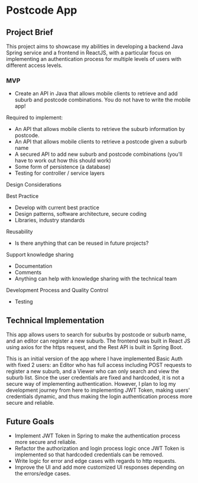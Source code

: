 # Postcode App

## Project Brief

This project aims to showcase my abilities in developing a backend Java Spring service and a frontend in ReactJS, with a particular focus on implementing an authentication process for multiple levels of users with different access levels.

### MVP

- Create an API in Java that allows mobile clients to retrieve and add suburb and postcode combinations. You do not have to write the mobile app!

Required to implement:

- An API that allows mobile clients to retrieve the suburb information by postcode.
- An API that allows mobile clients to retrieve a postcode given a suburb name
- A secured API to add new suburb and postcode combinations (you'll have to work out how this should work)
- Some form of persistence (a database)
- Testing for controller / service layers

Design Considerations

Best Practice

- Develop with current best practice
- Design patterns, software architecture, secure coding
- Libraries, industry standards

Reusability

- Is there anything that can be reused in future projects?

Support knowledge sharing

- Documentation
- Comments
- Anything can help with knowledge sharing with the technical team

Development Process and Quality Control

- Testing

## Technical Implementation

This app allows users to search for suburbs by postcode or suburb name, and an editor can register a new suburb. The frontend was built in React JS using axios for the https request, and the Rest API is built in Spring Boot.

This is an initial version of the app where I have implemented Basic Auth with fixed 2 users: an Editor who has full access including POST requests to register a new suburb, and a Viewer who can only search and view the suburb list. Since the user credentials are fixed and hardcoded, it is not a secure way of implementing authentication. However, I plan to log my development journey from here to implementing JWT Token, making users' credentials dynamic, and thus making the login authentication process more secure and reliable.

## Future Goals

- Implement JWT Token in Spring to make the authentication process more secure and reliable.
- Refactor the authorization and login process logic once JWT Token is implemented so that hardcoded credentials can be removed.
- Write logic for error and edge cases with regards to http requests.
- Improve the UI and add more customized UI responses depending on the errors/edge cases.
